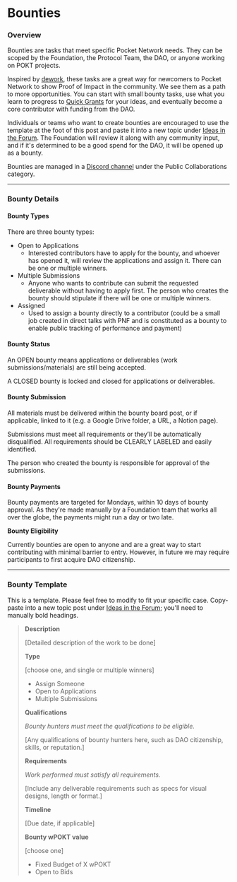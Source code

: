 # Bounties

### **Overview**

Bounties are tasks that meet specific Pocket Network needs. They can be scoped by the Foundation, the Protocol Team, the DAO, or anyone working on POKT projects.

Inspired by [dework](https://dework.gitbook.io/product-docs/fundamentals/task-types-and-assignee-gating), these tasks are a great way for newcomers to Pocket Network to show Proof of Impact in the community. We see them as a path to more opportunities. You can start with small bounty tasks, use what you learn to progress to [Quick Grants](quick-grants.md) for your ideas, and eventually become a core contributor with funding from the DAO.

Individuals or teams who want to create bounties are encouraged to use the template at the foot of this post and paste it into a new topic under [Ideas in the Forum](https://forum.pokt.network/c/ideas/38). The Foundation will review it along with any community input, and if it's determined to be a good spend for the DAO, it will be opened up as a bounty.&#x20;

Bounties are managed in a [Discord channel](https://discord.com/channels/553741558869131266/1204567822622269521) under the Public Collaborations category.



***

### **Bounty Details**

#### Bounty Types

There are three bounty types:

* Open to Applications
  * Interested contributors have to apply for the bounty, and whoever has opened it, will review the applications and assign it. There can be one or multiple winners.
* Multiple Submissions&#x20;
  * Anyone who wants to contribute can submit the requested deliverable without having to apply first. The person who creates the bounty should stipulate if there will be one or multiple winners.
* Assigned
  * Used to assign a bounty directly to a contributor (could be a small job created in direct talks with PNF and is constituted as a bounty to enable public tracking of performance and payment)

#### **Bounty Status**

An OPEN bounty means applications or deliverables (work submissions/materials) are still being accepted.

A CLOSED bounty is locked and closed for applications or deliverables.

#### **Bounty Submission**

All materials must be delivered within the bounty board post, or if applicable, linked to it (e.g. a Google Drive folder, a URL, a Notion page).

Submissions must meet all requirements or they’ll be automatically disqualified. All requirements should be CLEARLY LABELED and easily identified.

The person who created the bounty is responsible for approval of the submissions.

#### **Bounty Payments**

Bounty payments are targeted for Mondays, within 10 days of bounty approval. As they're made manually by a Foundation team that works all over the globe, the payments might run a day or two late.&#x20;

**Bounty Eligibility**

Currently bounties are open to anyone and are a great way to start contributing with minimal barrier to entry. However, in future we may require participants to first acquire DAO citizenship.

***

### **Bounty Template**

This is a template. Please feel free to modify to fit your specific case. Copy-paste into a new topic post under [Ideas in the Forum](https://forum.pokt.network/c/ideas/38); you'll need to manually bold headings.

> **Description**&#x20;
>
> \[Detailed description of the work to be done]
>
> **Type**&#x20;
>
> \[choose one, and single or multiple winners]&#x20;
>
> * Assign Someone&#x20;
> * Open to Applications&#x20;
> * Multiple Submissions
>
> **Qualifications**&#x20;
>
> _Bounty hunters must meet the qualifications to be eligible._&#x20;
>
> \[Any qualifications of bounty hunters here, such as DAO citizenship, skills, or reputation.]
>
> **Requirements**&#x20;
>
> _Work performed must satisfy all requirements._
>
> \[Include any deliverable requirements such as specs for visual designs, length or format.]&#x20;
>
> **Timeline**&#x20;
>
> \[Due date, if applicable]
>
> **Bounty wPOKT value**&#x20;
>
> \[choose one]&#x20;
>
> * Fixed Budget of X wPOKT&#x20;
> * Open to Bids
